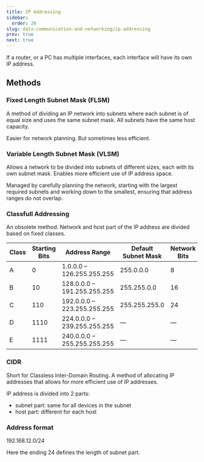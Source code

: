 ```yaml
---
title: IP Addressing
sidebar:
  order: 26
slug: data-communication-and-networking/ip-addressing
prev: true
next: true
---
```


If a router, or a PC has multiple interfaces, each interface will have its own IP address.

## Methods

### Fixed Length Subnet Mask (FLSM)

A method of dividing an IP network into subnets where each subnet is of equal size and uses the same subnet mask. All subnets have the same host capacity.

Easier for network planning. But sometimes less efficient.

### Variable Length Subnet Mask (VLSM)

Allows a network to be divided into subnets of different sizes, each with its own subnet mask. Enables more efficient use of IP address space.

Managed by carefully planning the network, starting with the largest required subnets and working down to the smallest, ensuring that address ranges do not overlap.

### Classfull Addressing

An obsolete method. Network and host part of the IP address are divided based on fixed classes.

| Class | Starting Bits | Address Range               | Default Subnet Mask | Network Bits | Host Bits | No. of Networks | Hosts per Network |
| ----- | ------------- | --------------------------- | ------------------- | ------------ | --------- | --------------- | ----------------- |
| A     | 0             | 1.0.0.0 – 126.255.255.255   | 255.0.0.0           | 8            | 24        | 128             | 16,777,214        |
| B     | 10            | 128.0.0.0 – 191.255.255.255 | 255.255.0.0         | 16           | 16        | 16,384          | 65,534            |
| C     | 110           | 192.0.0.0 – 223.255.255.255 | 255.255.255.0       | 24           | 8         | 2,097,152       | 254               |
| D     | 1110          | 224.0.0.0 – 239.255.255.255 | —                   | —            | —         | —               | Multicasting      |
| E     | 1111          | 240.0.0.0 – 255.255.255.255 | —                   | —            | —         | —               | Experimental      |

### CIDR

Short for Classless Inter-Domain Routing. A method of allocating IP addresses that allows for more efficient use of IP addresses.

IP address is divided into 2 parts:

- subnet part: same for all devices in the subnet
- host part: different for each host

### Address format

<span class="font-mono">192.168.12.0/24</span>

Here the ending 24 defines the length of subnet part.
